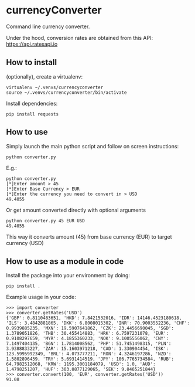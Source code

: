 # currencyConverter

Command line currency converter. 

Under the hood, conversion rates are obtained from this API: https://api.ratesapi.io

## How to install

(optionally), create a virtualenv: 

```
virtualenv ~/.venvs/currencyconverter
source ~/.venvs/currencyconverter/bin/activate
```

Install dependencies: 

```
pip install requests
```


## How to use


Simply launch the main python script and follow on screen instructions: 
```
python converter.py 
```

E.g.:

```
python converter.py 
[*]Enter amount > 45
[*]Enter Base Currency > EUR
[*]Enter the currency you need to convert in > USD
49.4055
```

Or get amount converted directly with optional arguments

```
python converter.py 45 EUR USD
49.4055
```

This way it converts amount (45) from base currency (EUR) to target currency (USD)

## How to use as a module in code

Install the package into your environment by doing:

```
pip install .
```

Example usage in your code:

```
>>> import converter
>>> converter.getRates('USD')
{'GBP': 0.8110483651, 'HKD': 7.8421532016, 'IDR': 14146.4523180618, 'ILS': 3.4842881865, 'DKK': 6.8008015302, 'INR': 70.9003552236, 'CHF': 0.9939885235, 'MXN': 19.5907641862, 'CZK': 23.4456690045, 'SGD': 1.3789051826, 'THB': 30.455414883, 'HRK': 6.7597231078, 'EUR': 0.9108297659, 'MYR': 4.1855360233, 'NOK': 9.1005556062, 'CNY': 7.1497404135, 'BGN': 1.7814008562, 'PHP': 51.7451498315, 'PLN': 3.9388833227, 'ZAR': 15.1603971218, 'CAD': 1.330904454, 'ISK': 123.5995992349, 'BRL': 4.073777211, 'RON': 4.3246197286, 'NZD': 1.5802896439, 'TRY': 5.6931414519, 'JPY': 106.7765734584, 'RUB': 64.7982512068, 'KRW': 1195.3001184079, 'USD': 1.0, 'AUD': 1.4798251207, 'HUF': 303.0877129065, 'SEK': 9.8465251844}
>>> converter.convert(100, 'EUR', converter.getRates('USD'))
91.08
```
